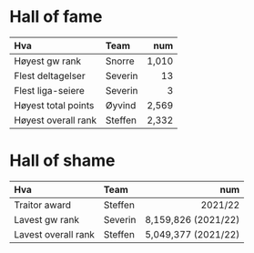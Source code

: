 # Hall of fame

| Hva                 | Team        | num   |
| :------------------ | :--------   | ----: |
| Høyest gw rank      | Snorre 	    | 1,010 |
| Flest deltagelser   | Severin 	  | 13    |
| Flest liga-seiere   | Severin 	  | 3     |
| Høyest total points | Øyvind  	  | 2,569 |
| Høyest overall rank | Steffen  	  | 2,332 |

# Hall of shame

| Hva                 | Team        | num                 |
| :------------------ | :--------   | ----:               |
| Traitor award       | Steffen 	  | 2021/22             |
| Lavest gw rank      | Severin     | 8,159,826 (2021/22) |
| Lavest overall rank | Steffen     | 5,049,377 (2021/22) | 

